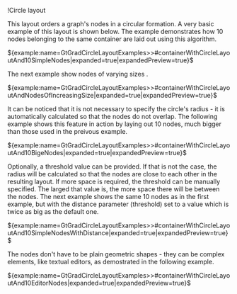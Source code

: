 !Circle layout 

This layout orders a graph's nodes in a circular formation. A very basic example of this layout is shown below. The example demonstrates how 10 nodes belonging to the same container are laid out using this algorithm.

${example:name=GtGradCircleLayoutExamples>>#containerWithCircleLayoutAnd10SimpleNodes|expanded=true|expandedPreview=true}$

The next example show nodes of varying sizes .

${example:name=GtGradCircleLayoutExamples>>#containerWithCircleLayoutAndNodesOfIncreasingSize|expanded=true|expandedPreview=true}$

It can be noticed that it is not necessary to specify the circle's radius - it is automatically calculated so that the nodes do not overlap.  The following example shows this feature in action by laying out 10 nodes, much bigger than those used in the preivous example.

${example:name=GtGradCircleLayoutExamples>>#containerWithCircleLayoutAnd10BigeNodes|expanded=true|expandedPreview=true}$


Optionally, a threshold value can be provided. If that is not the case, the radius will be calculated so that the nodes are close to each other in the resulting layout. If more space is required, the threshold can be manually specified. The larged that value is, the more space there will be between the nodes. The next example shows the same 10 nodes as in the first example, but with the distance parameter (threshold) set to  a value which is twice as big as the default one.

${example:name=GtGradCircleLayoutExamples>>#containerWithCircleLayoutAnd10SimpleNodesWithDistance|expanded=true|expandedPreview=true}$

The nodes don't have to be plain geometric shapes - they can be complex elements, like textual editors, as demostrated in the following example.

${example:name=GtGradCircleLayoutExamples>>#containerWithCircleLayoutAnd10EditorNodes|expanded=true|expandedPreview=true}$